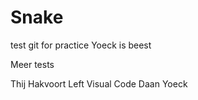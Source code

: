 # Snake
test git for practice 
Yoeck is beest

Meer tests 

Thij Hakvoort Left Visual Code
Daan
Yoeck
